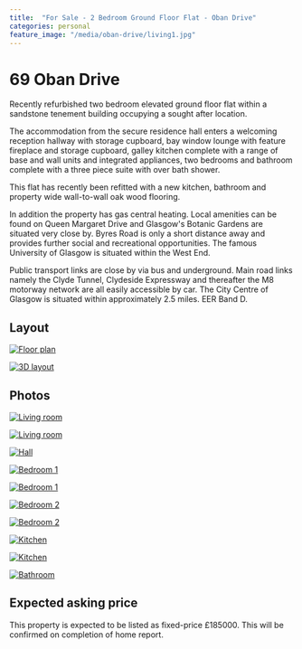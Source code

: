 ```yaml
---
title:  "For Sale - 2 Bedroom Ground Floor Flat - Oban Drive"
categories: personal
feature_image: "/media/oban-drive/living1.jpg"
---
```


69 Oban Drive
=============
Recently refurbished two bedroom elevated ground floor flat within a sandstone tenement building occupying a sought after location.

The accommodation from the secure residence hall enters a welcoming reception hallway with storage cupboard, bay window lounge with feature fireplace and storage cupboard, galley kitchen complete with a range of base and wall units and integrated appliances, two bedrooms and bathroom complete with a three piece suite with over bath shower.

This flat has recently been refitted with a new kitchen, bathroom and property wide wall-to-wall oak wood flooring.

In addition the property has gas central heating. Local amenities can be found on Queen Margaret Drive and Glasgow's Botanic Gardens are situated very close by. Byres Road is only a short distance away and provides further social and recreational opportunities. The famous University of Glasgow is situated within the West End.

Public transport links are close by via bus and underground. Main road links namely the Clyde Tunnel, Clydeside Expressway and thereafter the M8 motorway network are all easily accessible by car. The City Centre of Glasgow is situated within approximately 2.5 miles. EER Band D.

Layout
------
[![Floor plan](/media/oban-drive/floor-plan.png)](/media/oban-drive/floor-plan.png)

[![3D layout](/media/oban-drive/3d-layout.png)](/media/oban-drive/3d-layout.png)

Photos
------

[![Living room](/media/oban-drive/living1.jpg)](/media/oban-drive/living1.jpg)

[![Living room](/media/oban-drive/living2.jpg)](/media/oban-drive/living2.jpg)

[![Hall](/media/oban-drive/hall.jpg)](/media/oban-drive/hall.jpg)

[![Bedroom 1](/media/oban-drive/bedroom1.jpg)](/media/oban-drive/bedroom1.jpg)

[![Bedroom 1](/media/oban-drive/bedroom2.jpg)](/media/oban-drive/bedroom2.jpg)

[![Bedroom 2](/media/oban-drive/spare1.jpg)](/media/oban-drive/spare1.jpg)

[![Bedroom 2](/media/oban-drive/spare2.jpg)](/media/oban-drive/spare2.jpg)

[![Kitchen](/media/oban-drive/kitchen1.jpg)](/media/oban-drive/kitchen1.jpg)

[![Kitchen](/media/oban-drive/kitchen2.jpg)](/media/oban-drive/kitchen2.jpg)

[![Bathroom](/media/oban-drive/bathroom.jpg)](/media/oban-drive/bathroom.jpg)


Expected asking price
---------------------
This property is expected to be listed as fixed-price £185000. This will be confirmed on completion of home report.
